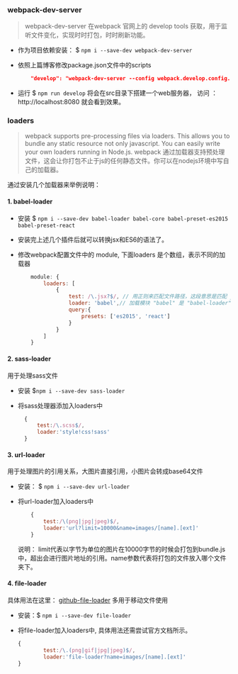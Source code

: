###  webpack-dev-server

> webpack-dev-server 在webpack 官网上的 develop tools 获取，用于监听文件变化，实现时时打包，时时刷新功能。

- 作为项目依赖安装： $ `npm i --save-dev webpack-dev-server`

- 依照上篇博客修改package.json文件中的scripts
    ```json
        "develop": "webpack-dev-server --config webpack.develop.config.js --devtool eval --progress --colors --hot --content-base src"
    ```

- 运行 $ `npm run develop` 将会在src目录下搭建一个web服务器， 访问 ： http://localhost:8080 就会看到效果。

### loaders

> webpack supports pre-processing files via loaders. This allows you to bundle any static resource not only javascript. You can easily write your own loaders running in Node.js.
> webpack 通过加载器支持预处理文件，这会让你打包不止于js的任何静态文件。你可以在nodejs环境中写自己的加载器。

通过安装几个加载器来举例说明：

#### 1. babel-loader 

- 安装 $ `npm i --save-dev babel-loader babel-core babel-preset-es2015 babel-preset-react`

- 安装完上述几个插件后就可以转换jsx和ES6的语法了。
 
- 修改webpack配置文件中的 module, 下面loaders 是个数组，表示不同的加载器
    ```javascript
        module: {
            loaders: [
                {
                    test: /\.jsx?$/, // 用正则来匹配文件路径，这段意思是匹配 js 或者 jsx
                    loader: 'babel',// 加载模块 "babel" 是 "babel-loader" 的缩写
                    query:{
                        presets: ['es2015', 'react']
                    }
                }
            ]
        }
    ```

#### 2. sass-loader

用于处理sass文件
  
- 安装 $`npm i --save-dev sass-loader`

- 将sass处理器添加入loaders中

  ```javascript
    {
        test:/\.scss$/,
        loader:'style!css!sass'
    }
  ```

####  3. url-loader

用于处理图片的引用关系，大图片直接引用，小图片会转成base64文件

- 安装： $ `npm i --save-dev url-loader`
 
- 将url-loader加入loaders中

    ```javascript
        {
            test:/\(png|jpg|jpeg)$/,
            loader:'url?limit=10000&name=images/[name].[ext]'
        }
    ```

    说明： limit代表以字节为单位的图片在10000字节的时候会打包到bundle.js中，超出会进行图片地址的引用。name参数代表将打包的文件放入哪个文件夹下。

#### 4. file-loader

具体用法在这里： [github-file-loader](https://github.com/webpack/file-loader) 多用于移动文件使用

- 安装：$ `npm i --save-dev file-loader`

- 将file-loader加入loaders中, 具体用法还需尝试官方文档所示。
    ```javascript
    {
            test:/\.(png|gif|jpg|jpeg)$/,
            loader:'file-loader?name=images/[name].[ext]'
    }
    ```